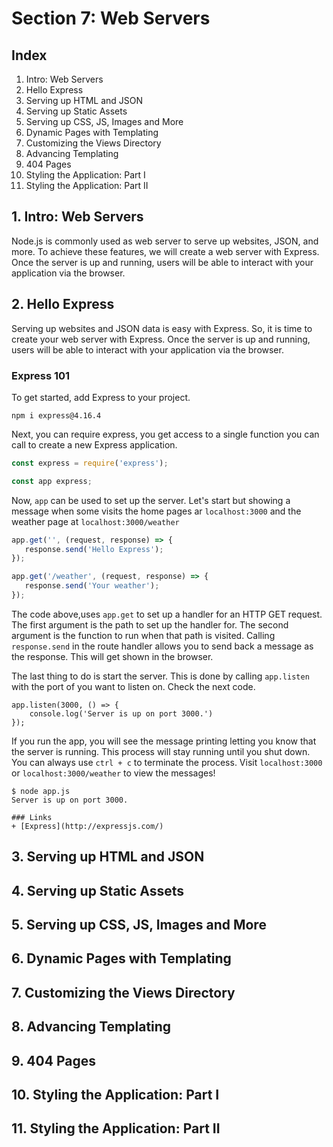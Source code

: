 # Section 7: Web Servers

## Index
1. Intro: Web Servers
2. Hello Express
3. Serving up HTML and JSON
4. Serving up Static Assets
5. Serving up CSS, JS, Images and More
6. Dynamic Pages with Templating
7. Customizing the Views Directory
8. Advancing Templating
9. 404 Pages
10. Styling the Application: Part I
11. Styling the Application: Part II

## 1. Intro: Web Servers
Node.js is commonly used as web server to serve up websites, JSON, and more. To achieve these features, we will create a web server with Express. Once the server is up and running, users will be able to interact with your application via the browser.

## 2. Hello Express
Serving up websites and JSON data is easy with Express. So, it is time to create your web server with Express. Once the server is up and running, users will be able to interact with your application via the browser.

### Express 101
To get started, add Express to your project.

```
npm i express@4.16.4
```

Next, you can require express, you get access to a single function you can call to create a new Express application.

```js
const express = require('express');

const app express;
```

Now, `app` can be used to set up the server. Let's start but showing a message when some visits the home pages ar `localhost:3000` and the weather page at `localhost:3000/weather`

```js
app.get('', (request, response) => {
   response.send('Hello Express');
});

app.get('/weather', (request, response) => {
   response.send('Your weather');
});
```

The code above,uses `app.get` to set up a handler for an HTTP GET request. The first argument is the path to set up the handler for. The second argument is the function to run when that path is visited. Calling `response.send` in the route handler allows you to send back a message as the response. This will get shown in the browser.

The last thing to do is start the server. This is done by calling `app.listen` with the port of you want to listen on. Check the next code.

```
app.listen(3000, () => {
    console.log('Server is up on port 3000.')
});
```

If you run the app, you will see the message printing letting you know that the server is running. This process will stay running until you shut down. You can always use `ctrl + c` to terminate the process. Visit `localhost:3000` or `localhost:3000/weather` to view the messages!

```
$ node app.js
Server is up on port 3000.

### Links
+ [Express](http://expressjs.com/)
```

## 3. Serving up HTML and JSON

## 4. Serving up Static Assets

## 5. Serving up CSS, JS, Images and More

## 6. Dynamic Pages with Templating

## 7. Customizing the Views Directory

## 8. Advancing Templating

## 9. 404 Pages

## 10. Styling the Application: Part I

## 11. Styling the Application: Part II
